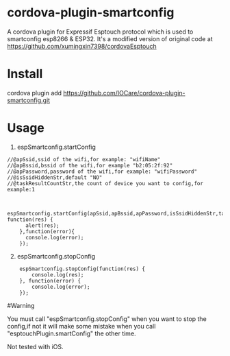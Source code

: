 # cordova-plugin-smartconfig

A cordova plugin for Expressif Esptouch protocol which is used to smartconfig esp8266 & ESP32.
It's a modified version of original code at https://github.com/xumingxin7398/cordovaEsptouch

# Install

cordova plugin add https://github.com/IOCare/cordova-plugin-smartconfig.git

# Usage
1. espSmartconfig.startConfig 

```
//@apSsid,ssid of the wifi,for example: "wifiName"
//@apBssid,bssid of the wifi,for example "b2:05:2f:92" 
//@apPassword,password of the wifi,for example: "wifiPassword" 
//@isSsidHiddenStr,default "NO"
//@taskResultCountStr,the count of device you want to config,for example:1


	espSmartconfig.startConfig(apSsid,apBssid,apPassword,isSsidHiddenStr,taskResultCountStr, function(res) {
	  alert(res);
	},function(error){
	  console.log(error);
	});
```

2. espSmartconfig.stopConfig


```
	espSmartconfig.stopConfig(function(res) {
		console.log(res);
	}, function(error) {
		console.log(error);
	});
```

#Warning 

You must call "espSmartconfig.stopConfig" when you want to stop the config,if not it will make some mistake when you call
"esptouchPlugin.smartConfig" the other time.

Not tested with iOS. 